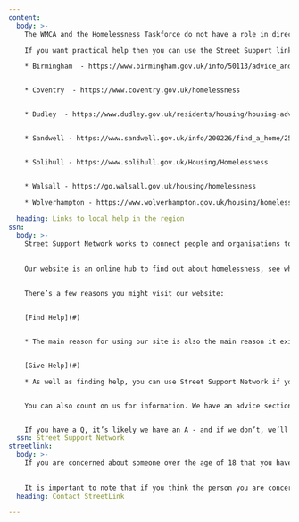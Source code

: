 ```yaml
---
content:
  body: >-
    The WMCA and the Homelessness Taskforce do not have a role in directly providing services to help people and households at risk of homelessness, our role is to work at a high level with partners to create changes in the structural issues that make homelessness more likely.

    If you want practical help then you can use the Street Support link below which will connect you to help in your area or you can contact your local Homelessness Services through the links here: 

    * Birmingham  - https://www.birmingham.gov.uk/info/50113/advice_and_support/1216/homeless_advice


    * Coventry  - https://www.coventry.gov.uk/homelessness 


    * Dudley  - https://www.dudley.gov.uk/residents/housing/housing-advice-information-and-support/homelessness/


    * Sandwell - https://www.sandwell.gov.uk/info/200226/find_a_home/2527/homeless_or_at_risk_of_losing_your_home


    * Solihull - https://www.solihull.gov.uk/Housing/Homelessness


    * Walsall - https://go.walsall.gov.uk/housing/homelessness

    * Wolverhampton - https://www.wolverhampton.gov.uk/housing/homelessness
      
  heading: Links to local help in the region
ssn:
  body: >-
    Street Support Network works to connect people and organisations to support those who need it the most.
    
    
    Our website is an online hub to find out about homelessness, see what support is available, and see what you can do to help.
    
    
    There’s a few reasons you might visit our website:


    [Find Help](#)


    * The main reason for using our site is also the main reason it exists - to find help. Whether you’re experiencing homelessness, or you know someone who is, or you’re simply struggling with the increasing cost of living, we have resources to help you. It’s a one-stop-shop for accommodation, healthcare, food, employment services and more, all organised by location.


    [Give Help](#)

    * As well as finding help, you can use Street Support Network if you’d like to give help. Whether you’d like to explore volunteering opportunities, offer items to your local organisations, or donate money, there’s lots of different ways to give.


    You can also count on us for information. We have an advice section designed to help those experiencing, or at risk of experiencing homelessness, as well as local news, blogs, and more about who we are and what we do.


    If you have a Q, it’s likely we have an A - and if we don’t, we’ll help you find one.
  ssn: Street Support Network
streetlink:
  body: >-
    If you are concerned about someone over the age of 18 that you have seen sleeping rough in the West Midlands, you can alert the appropriate rough sleeper outreach teams via StreetLink. You can inform Streetlink by downloading the StreetLink app or by calling [0300 500 0914](tel:03005000914). 
    
    
    It is important to note that if you think the person you are concerned about is under 18 please do not contact StreetLink but instead call the police.
  heading: Contact StreetLink

---
```

